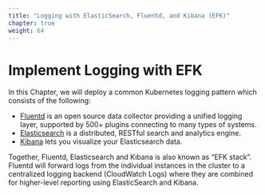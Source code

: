 ```yaml
---
title: "Logging with ElasticSearch, Fluentd, and Kibana (EFK)"
chapter: true
weight: 64
---
```


# Implement Logging with EFK 

In this Chapter, we will deploy a common Kubernetes logging pattern which consists of the following:

* [Fluentd](https://www.fluentd.org/) is an open source data collector providing a unified logging layer, supported by 500+ plugins connecting to many types of systems.
* [Elasticsearch](https://www.elastic.co/products/elasticsearch) is a distributed, RESTful search and analytics engine.
* [Kibana](https://www.elastic.co/products/kibana) lets you visualize your Elasticsearch data.

Together, Fluentd, Elasticsearch and Kibana is also known as “EFK stack”. Fluentd will forward logs from the individual instances in the cluster to a centralized logging backend (CloudWatch Logs) where they are combined for higher-level reporting using ElasticSearch and Kibana.
